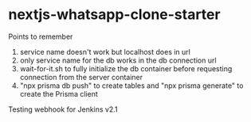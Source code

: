 # nextjs-whatsapp-clone-starter

Points to remember

1. service name doesn't work but localhost does in url
2. only service name for the db works in the db connection url
3. wait-for-it.sh to fully initialize the db container before requesting connection from the server container
4. "npx prisma db push" to create tables and "npx prisma generate" to create the Prisma client

Testing webhook for Jenkins v2.1
